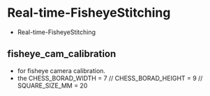 # Real-time-FisheyeStitching
* Real-time-FisheyeStitching

## fisheye_cam_calibration 
* for fisheye camera calibration.
* the CHESS_BORAD_WIDTH = 7 // CHESS_BORAD_HEIGHT = 9 // SQUARE_SIZE_MM = 20
